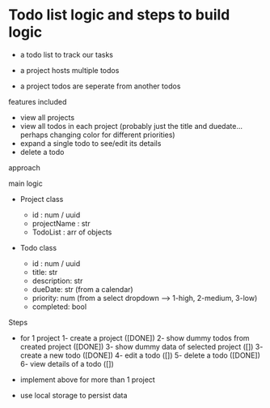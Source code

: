 # Todo list logic and steps to build logic

- a todo list to track our tasks

- a project hosts multiple todos
- a project todos are seperate from another todos

features included

- view all projects
- view all todos in each project (probably just the title and duedate… perhaps changing color for different priorities)
- expand a single todo to see/edit its details
- delete a todo

approach

main logic

- Project class

  - id : num / uuid
  - projectName : str
  - TodoList : arr of objects

- Todo class
  - id : num / uuid
  - title: str
  - description: str
  - dueDate: str (from a calendar)
  - priority: num (from a select dropdown --> 1-high, 2-medium, 3-low)
  - completed: bool

Steps

- for 1 project
  1- create a project ([DONE])
  2- show dummy todos from created project ([DONE])
  3- show dummy data of selected project ([])
  3- create a new todo ([DONE])
  4- edit a todo ([])
  5- delete a todo ([DONE])
  6- view details of a todo ([])

- implement above for more than 1 project
- use local storage to persist data

